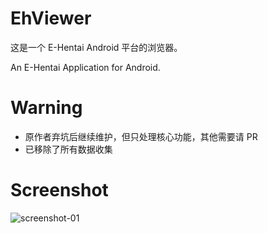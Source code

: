 # EhViewer

这是一个 E-Hentai Android 平台的浏览器。

An E-Hentai Application for Android.

# Warning
* 原作者弃坑后继续维护，但只处理核心功能，其他需要请 PR
* 已移除了所有数据收集

# Screenshot

![screenshot-01](https://i.imgur.com/VcwQ4WQ.png)
